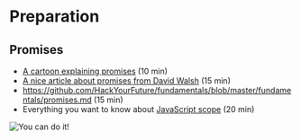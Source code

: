 # Preparation

## Promises
- [A cartoon explaining promises](https://fullstackjournal.wordpress.com/2018/07/06/the-promise-js-explained-i-burger-party/) (10 min)
- [A nice article about promises from David Walsh](https://davidwalsh.name/promises) (15 min)
- https://github.com/HackYourFuture/fundamentals/blob/master/fundamentals/promises.md (15 min)
- Everything you want to know about [JavaScript scope](https://toddmotto.com/everything-you-wanted-to-know-about-javascript-scope/) (20 min)

![You can do it!](https://media.giphy.com/media/yoJC2K6rCzwNY2EngA/giphy.gif)
